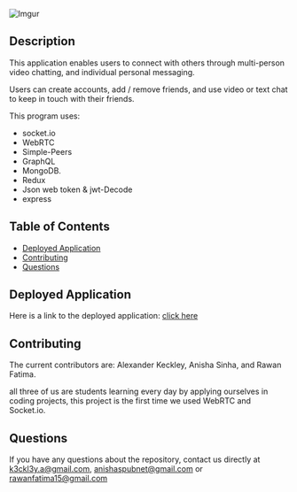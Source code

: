 ![Imgur](https://i.imgur.com/MHNF5lW.png)

## Description

This application enables users to connect with others through multi-person video chatting, and individual personal messaging.

Users can create accounts, add / remove friends, and use video or text chat to keep in touch with their friends.

This program uses: 
* socket.io
* WebRTC
* Simple-Peers
* GraphQL
* MongoDB.
* Redux
* Json web token & jwt-Decode
* express

## Table of Contents

* [Deployed Application](#deployed-application)
* [Contributing](#contributing)
* [Questions](#questions)

## Deployed Application 
Here is a link to the deployed application: 
[click here](https://fo-cus.herokuapp.com/)
## Contributing

The current contributors are: Alexander Keckley, Anisha Sinha, and Rawan Fatima.

all three of us are students learning every day by applying ourselves in coding projects, this project is the first time we used WebRTC and Socket.io.


## Questions

If you have any questions about the repository, contact us directly at k3ckl3y.a@gmail.com, anishaspubnet@gmail.com or rawanfatima15@gmail.com